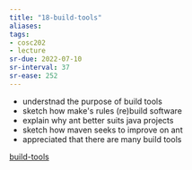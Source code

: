 ```yaml
---
title: "18-build-tools"
aliases: 
tags: 
- cosc202
- lecture
sr-due: 2022-07-10
sr-interval: 37
sr-ease: 252
---
```


- understnad the purpose of build tools
- sketch how make's rules (re)build software
- explain why ant better suits java projects
- sketch how maven seeks to improve on ant
- appreciated that there are many build tools

[build-tools](notes/build-tools.md)

